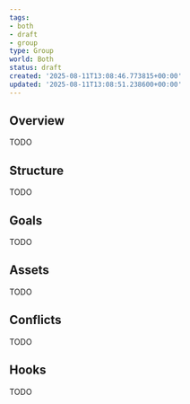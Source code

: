 ```yaml
---
tags:
- both
- draft
- group
type: Group
world: Both
status: draft
created: '2025-08-11T13:08:46.773815+00:00'
updated: '2025-08-11T13:08:51.238600+00:00'
---
```



## Overview

TODO
## Structure

TODO
## Goals

TODO
## Assets

TODO
## Conflicts

TODO
## Hooks

TODO
